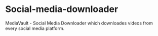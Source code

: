 # Social-media-downloader
MediaVault - Social Media Downloader which downloades videos from every social media platform.
